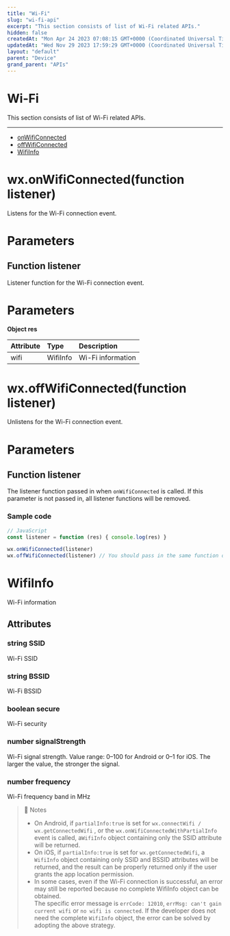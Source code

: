 ```yaml
---
title: "Wi-Fi"
slug: "wi-fi-api"
excerpt: "This section consists of list of Wi-Fi related APIs."
hidden: false
createdAt: "Mon Apr 24 2023 07:08:15 GMT+0000 (Coordinated Universal Time)"
updatedAt: "Wed Nov 29 2023 17:59:29 GMT+0000 (Coordinated Universal Time)"
layout: "default"
parent: "Device"
grand_parent: "APIs"
---
```

# Wi-Fi 
This section consists of list of Wi-Fi related APIs.

***

- [onWifiConnected](doc:wi-fi-api#wxonwificonnectedfunction-listener)
- [offWifiConnected](doc:wi-fi-api#wxoffwificonnectedfunction-listener)
- [WifiInfo](doc:wi-fi-api#wifiinfo)

# wx.onWifiConnected(function listener)

Listens for the Wi-Fi connection event.

# Parameters

## Function listener

Listener function for the Wi-Fi connection event.

# Parameters

**Object res**

| Attribute | Type     | Description       |
| :-------- | :------- | :---------------- |
| wifi      | WifiInfo | Wi-Fi information |

# wx.offWifiConnected(function listener)

Unlistens for the Wi-Fi connection event.

# Parameters

## Function listener

The listener function passed in when `onWifiConnected` is called. If this parameter is not passed in, all listener functions will be removed.

### Sample code

```javascript
// JavaScript
const listener = function (res) { console.log(res) }

wx.onWifiConnected(listener)
wx.offWifiConnected(listener) // You should pass in the same function object as for the listener.
```

# WifiInfo

Wi-Fi information

## Attributes

### string SSID

Wi-Fi SSID

### string BSSID

Wi-Fi BSSID

### boolean secure

Wi-Fi security

### number signalStrength

Wi-Fi signal strength. Value range: 0–100 for Android or 0–1 for iOS. The larger the value, the stronger the signal.

### number frequency

Wi-Fi frequency band in MHz

> 📘 Notes
> 
> - On Android, if `partialInfo:true` is set for `wx.connectWifi / wx.getConnectedWifi` , or the `wx.onWifiConnectedWithPartialInfo` event is called, a`WifiInfo` object containing only the SSID attribute will be returned.
> - On iOS, if `partialInfo:true` is set for `wx.getConnectedWifi`, a `WifiInfo` object containing only SSID and BSSID attributes will be returned, and the result can be properly returned only if the user grants the app location permission.
> - In some cases, even if the Wi-Fi connection is successful, an error may still be reported because no complete WifiInfo object can be obtained.  
>   The specific error message is `errCode: 12010`, `errMsg: can't gain current wifi` or `no wifi is connected`. If the developer does not need the complete `WifiInfo` object, the error can be solved by adopting the above strategy.
